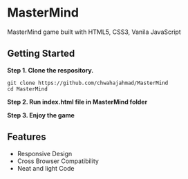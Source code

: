 # MasterMind
MasterMind game built with HTML5, CSS3, Vanila JavaScript

## Getting Started

**Step 1. Clone the respository.**
```
git clone https://github.com/chwahajahmad/MasterMind
cd MasterMind
```

**Step 2. Run **index.html** file in MasterMind folder**

**Step 3. Enjoy the game**

## Features
 - Responsive Design
 - Cross Browser Compatibility
 - Neat and light Code
